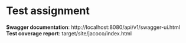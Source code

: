 # Test assignment
**Swagger documentation**: http://localhost:8080/api/v1/swagger-ui.html
**Test coverage report**:  target/site/jacoco/index.html
